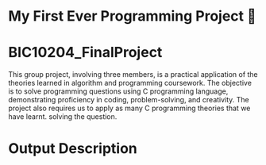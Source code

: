 # My First Ever Programming Project 🚀 
# BIC10204_FinalProject
This group project, involving three members, is a practical application of the theories learned in algorithm and programming coursework. The objective is to solve programming questions using C programming language, demonstrating proficiency in coding, problem-solving, and creativity. The project also requires us to apply as many C programming theories that we have learnt.
solving the question.

# Output Description

